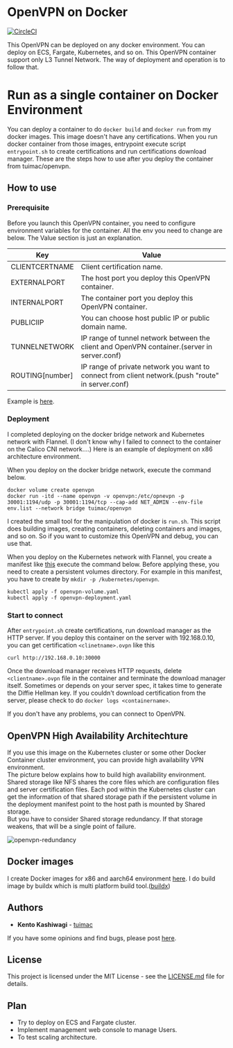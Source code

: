 # OpenVPN on Docker
[env.list]: <https://github.com/tuimac/openvpn/blob/master/builds/env.list>
[manifests]: <https://github.com/tuimac/openvpn/tree/master/kubernetes>
[![CircleCI](https://circleci.com/gh/tuimac/openvpn.svg?style=shield)](https://circleci.com/gh/tuimac/openvpn)

This OpenVPN can be deployed on any docker environment.
You can deploy on ECS, Fargate, Kubernetes, and so on.
This OpenVPN container support only L3 Tunnel Network.
The way of deployment and operation is to follow that.

# Run as a single container on Docker Environment
You can deploy a container to do `docker build` and `docker run` from my docker images.
This image doesn't have any certifications.
When you run docker container from those images,
entrypoint execute script `entrypoint.sh` to create certifications and run certifications download manager.
These are the steps how to use after you deploy the container from tuimac/openvpn.

## How to use

### Prerequisite
Before you launch this OpenVPN container, you need to configure environment variables for the container.
All the env you need to change are below. The Value section is just an explanation.

| Key | Value |
| ----- | ----- |
| CLIENTCERTNAME | Client certification name. |
| EXTERNALPORT | The host port you deploy this OpenVPN container. |
| INTERNALPORT | The container port you deploy this OpenVPN container. |
| PUBLICIIP | You can choose host public IP or public domain name. |
| TUNNELNETWORK | IP range of tunnel network between the client and OpenVPN container.(server in server.conf) |
| ROUTING[number] | IP range of private network you want to connect from client network.(push "route" in server.conf) |

Example is [here][env.list].

### Deployment
I completed deploying on the docker bridge network and Kubernetes network with Flannel.
(I don't know why I failed to connect to the container on the Calico CNI network....)
Here is an example of deployment on x86 architecture environment.

When you deploy on the docker bridge network, execute the command below.
```
docker volume create openvpn
docker run -itd --name openvpn -v openvpn:/etc/opnevpn -p 30001:1194/udp -p 30001:1194/tcp --cap-add NET_ADMIN --env-file env.list --network bridge tuimac/openvpn
```
I created the small tool for the manipulation of docker is `run.sh`.
This script does building images, creating containers, deleting containers and images, and so on.
So if you want to customize this OpenVPN and debug, you can use that.

When you deploy on the Kubernetes network with Flannel, you create a manifest like [this][manifests] execute the command below.
Before applying these, you need to create a persistent volumes directory. For example in this manifest, you have to create
by `mkdir -p /kubernetes/openvpn`.
```
kubectl apply -f openvpn-volume.yaml
kubectl apply -f openvpn-deployment.yaml
```

### Start to connect
After `entrypoint.sh` create certifications, run download manager as the HTTP server.
If you deploy this container on the server with 192.168.0.10,
you can get certification `<clinetname>.ovpn` like this
```
curl http://192.168.0.10:30000
```
Once the download manager receives HTTP requests,
delete `<clientname>.ovpn` file in the container and terminate the download manager itself.
Sometimes or depends on your server spec, it takes time to generate the Diffie Hellman key.
If you couldn't download certification from the server, please check to do `docker logs <containername>`.

If you don't have any problems, you can connect to OpenVPN.

## OpenVPN High Availability Architechture
If you use this image on the Kubernetes cluster or some other Docker Container cluster environment, you can provide high availability VPN environment. <br>
The picture below explains how to build high availability environment. Shared storage like NFS shares the core files which are configuration files and server certification files. Each pod within the Kubernetes cluster can get the information of that shared storage path if the persistent volume in the deployment manifest point to the host path is mounted by Shared storage.<br>
But you have to consider Shared storage redundancy. If that storage weakens, that will be a single point of failure.

![openvpn-redundancy](https://user-images.githubusercontent.com/18078024/111646279-db1a0000-8844-11eb-8939-c446587a4ca1.png)

## Docker images
I create Docker images for x86 and aarch64 environment [here](https://hub.docker.com/repository/docker/tuimac/openvpn).
I do build image by buildx which is multi platform build tool.([buildx](https://github.com/docker/buildx))

## Authors

* **Kento Kashiwagi** - [tuimac](https://github.com/tuimac)

If you have some opinions and find bugs, please post [here](https://github.com/tuimac/openvpn/issues).

## License

This project is licensed under the MIT License - see the [LICENSE.md](LICENSE.md) file for details.

## Plan

- Try to deploy on ECS and Fargate cluster.
- Implement management web console to manage Users.
- To test scaling architecture.
